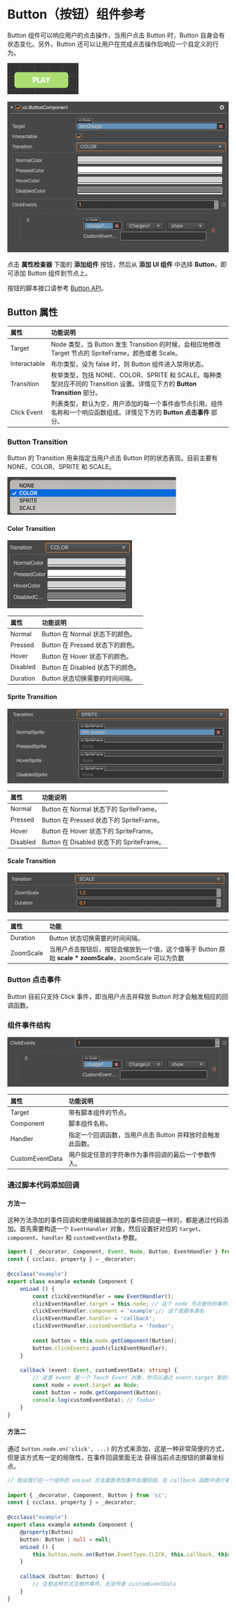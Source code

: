 # Button（按钮）组件参考

Button 组件可以响应用户的点击操作，当用户点击 Button 时，Button 自身会有状态变化。另外，Button 还可以让用户在完成点击操作后响应一个自定义的行为。

![button.png](./button/button.png)

![button-color](./button/button-color.png)

点击 **属性检查器** 下面的 **添加组件** 按钮，然后从 **添加 UI 组件** 中选择 **Button**，即可添加 Button 组件到节点上。

按钮的脚本接口请参考 [Button API](%__APIDOC__%/zh/classes/ui.button.html)。

## Button 属性

| 属性                 | 功能说明             |
| :-------------       | :----------        |
| Target               | Node 类型，当 Button 发生 Transition 的时候，会相应地修改 Target 节点的 SpriteFrame，颜色或者 Scale。                      |
| Interactable         | 布尔类型，设为 false 时，则 Button 组件进入禁用状态。                                                                    |
| Transition           | 枚举类型，包括 NONE、COLOR、SPRITE 和 SCALE。每种类型对应不同的 Transition 设置。详情见下方的 **Button Transition** 部分。    |
| Click Event          | 列表类型，默认为空，用户添加的每一个事件由节点引用，组件名称和一个响应函数组成。详情见下方的 **Button 点击事件** 部分。                 |

### Button Transition

Button 的 Transition 用来指定当用户点击 Button 时的状态表现。目前主要有 NONE、COLOR、SPRITE 和 SCALE。

![transition](button/transition.png)

#### Color Transition

![color-transition](button/color-transition.png)

| 属性            | 功能说明                         |
| :------------- | :----------                     |
| Normal         | Button 在 Normal 状态下的颜色。    |
| Pressed        | Button 在 Pressed 状态下的颜色。   |
| Hover          | Button 在 Hover 状态下的颜色。     |
| Disabled       | Button 在 Disabled 状态下的颜色。  |
| Duration       | Button 状态切换需要的时间间隔。      |

#### Sprite Transition

![sprite-transition](button/sprite-transition.png)

| 属性            | 功能说明                                 |
| :------------- | :----------                             |
| Normal         | Button 在 Normal 状态下的 SpriteFrame。   |
| Pressed        | Button 在 Pressed 状态下的 SpriteFrame。  |
| Hover          | Button 在 Hover 状态下的 SpriteFrame。    |
| Disabled       | Button 在 Disabled 状态下的 SpriteFrame。 |

#### Scale Transition

![scaleTransition](button/scaleTransition.png)

| 属性            | 功能                                                                                       |
| :------------- | :----------                                                                                |
| Duration       | Button 状态切换需要的时间间隔。                                                                |
| ZoomScale      | 当用户点击按钮后，按钮会缩放到一个值，这个值等于 Button 原始 **scale * zoomScale**，zoomScale 可以为负数  |

### Button 点击事件

Button 目前只支持 Click 事件，即当用户点击并释放 Button 时才会触发相应的回调函数。

### 组件事件结构

![button-event](button/button-event.png)

| 属性             | 功能说明                                           |
| :-------------  | :----------                                       |
| Target          | 带有脚本组件的节点。                                  |
| Component       | 脚本组件名称。                                       |
| Handler         | 指定一个回调函数，当用户点击 Button 并释放时会触发此函数。 |
| CustomEventData | 用户指定任意的字符串作为事件回调的最后一个参数传入。       |

### 通过脚本代码添加回调

#### 方法一

这种方法添加的事件回调和使用编辑器添加的事件回调是一样的，都是通过代码添加。首先需要构造一个 `EventHandler` 对象，然后设置好对应的 `target`、`component`、`handler` 和 `customEventData` 参数。

```ts
import { _decorator, Component, Event, Node, Button, EventHandler } from 'cc';
const { ccclass, property } = _decorator;

@ccclass("example")
export class example extends Component {
    onLoad () {
        const clickEventHandler = new EventHandler();
        clickEventHandler.target = this.node; // 这个 node 节点是你的事件处理代码组件所属的节点
        clickEventHandler.component = 'example';// 这个是脚本类名
        clickEventHandler.handler = 'callback';
        clickEventHandler.customEventData = 'foobar';

        const button = this.node.getComponent(Button);
        button.clickEvents.push(clickEventHandler);
    }

    callback (event: Event, customEventData: string) {
        // 这里 event 是一个 Touch Event 对象，你可以通过 event.target 取到事件的发送节点
        const node = event.target as Node;
        const button = node.getComponent(Button);
        console.log(customEventData); // foobar
    }
}
```

#### 方法二

通过 `button.node.on('click', ...)` 的方式来添加，这是一种非常简便的方式，但是该方式有一定的局限性，在事件回调里面无法
获得当前点击按钮的屏幕坐标点。

```ts
// 假设我们在一个组件的 onLoad 方法里面添加事件处理回调，在 callback 函数中进行事件处理

import { _decorator, Component, Button } from 'cc';
const { ccclass, property } = _decorator;

@ccclass("example")
export class example extends Component {
    @property(Button)
    button: Button | null = null;
    onLoad () {
        this.button.node.on(Button.EventType.CLICK, this.callback, this);
    }

    callback (button: Button) {
        // 注意这种方式注册的事件，无法传递 customEventData
    }
}
```
